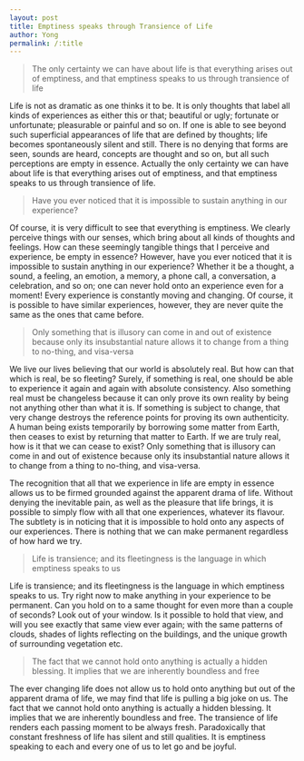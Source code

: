 ```yaml
---
layout: post
title: Emptiness speaks through Transience of Life
author: Yong
permalink: /:title
---
```


> The only certainty we can have about life is that everything arises out of emptiness, and that emptiness speaks to us through transience of life

Life is not as dramatic as one thinks it to be. It is only thoughts that label all kinds of experiences as either this or that; beautiful or ugly; fortunate or unfortunate; pleasurable or painful and so on. If one is able to see beyond such superficial appearances of life that are defined by thoughts; life becomes spontaneously silent and still. There is no denying that forms are seen, sounds are heard, concepts are thought and so on, but all such perceptions are empty in essence. Actually the only certainty we can have about life is that everything arises out of emptiness, and that emptiness speaks to us through transience of life. 

> Have you ever noticed that it is impossible to sustain anything in our experience? 

Of course, it is very difficult to see that everything is emptiness. We clearly perceive things with our senses, which bring about all kinds of thoughts and feelings. How can these seemingly tangible things that I perceive and experience, be empty in essence? However, have you ever noticed that it is impossible to sustain anything in our experience? Whether it be a thought, a sound, a feeling, an emotion, a memory, a phone call, a conversation, a celebration, and so on; one can never hold onto an experience even for a moment! Every experience is constantly moving and changing. Of course, it is possible to have similar experiences, however, they are never quite the same as the ones that came before.

> Only something that is illusory can come in and out of existence because only its insubstantial nature allows it to change from a thing to no-thing, and visa-versa

We live our lives believing that our world is absolutely real. But how can that which is real, be so fleeting? Surely, if something is real, one should be able to experience it again and again with absolute consistency. Also something real must be changeless because it can only prove its own reality by being not anything other than what it is. If something is subject to change, that very change destroys the reference points for proving its own authenticity. A human being exists temporarily by borrowing some matter from Earth, then ceases to exist by returning that matter to Earth. If we are truly real, how is it that we can cease to exist? Only something that is illusory can come in and out of existence because only its insubstantial nature allows it to change from a thing to no-thing, and visa-versa.

The recognition that all that we experience in life are empty in essence allows us to be firmed grounded against the apparent drama of life. Without denying the inevitable pain, as well as the pleasure that life brings, it is possible to simply flow with all that one experiences, whatever its flavour. The subtlety is in noticing that it is impossible to hold onto any aspects of our experiences. There is nothing that we can make permanent regardless of how hard we try.

> Life is transience; and its fleetingness is the language in which emptiness speaks to us

Life is transience; and its fleetingness is the language in which emptiness speaks to us. Try right now to make anything in your experience to be permanent. Can you hold on to a same thought for even more than a couple of seconds? Look out of your window. Is it possible to hold that view, and will you see exactly that same view ever again; with the same patterns of clouds, shades of lights reflecting on the buildings, and the unique growth of surrounding vegetation etc.

> The fact that we cannot hold onto anything is actually a hidden blessing. It implies that we are inherently boundless and free

The ever changing life does not allow us to hold onto anything but out of the apparent drama of life, we may find that life is pulling a big joke on us. The fact that we cannot hold onto anything is actually a hidden blessing. It implies that we are inherently boundless and free. The transience of life renders each passing moment to be always fresh. Paradoxically that constant freshness of life has silent and still qualities. It is emptiness speaking to each and every one of us to let go and be joyful.  


